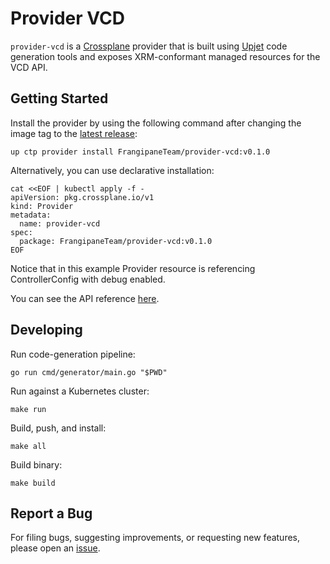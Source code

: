 # Provider VCD

`provider-vcd` is a [Crossplane](https://crossplane.io/) provider that
is built using [Upjet](https://github.com/upbound/upjet) code
generation tools and exposes XRM-conformant managed resources for the
VCD API.

## Getting Started

Install the provider by using the following command after changing the image tag
to the [latest release](https://marketplace.upbound.io/providers/FrangipaneTeam/provider-vcd):
```
up ctp provider install FrangipaneTeam/provider-vcd:v0.1.0
```

Alternatively, you can use declarative installation:
```
cat <<EOF | kubectl apply -f -
apiVersion: pkg.crossplane.io/v1
kind: Provider
metadata:
  name: provider-vcd
spec:
  package: FrangipaneTeam/provider-vcd:v0.1.0
EOF
```

Notice that in this example Provider resource is referencing ControllerConfig with debug enabled.

You can see the API reference [here](https://doc.crds.dev/github.com/FrangipaneTeam/provider-vcd).

## Developing

Run code-generation pipeline:
```console
go run cmd/generator/main.go "$PWD"
```

Run against a Kubernetes cluster:

```console
make run
```

Build, push, and install:

```console
make all
```

Build binary:

```console
make build
```

## Report a Bug

For filing bugs, suggesting improvements, or requesting new features, please
open an [issue](https://github.com/FrangipaneTeam/provider-vcd/issues).
